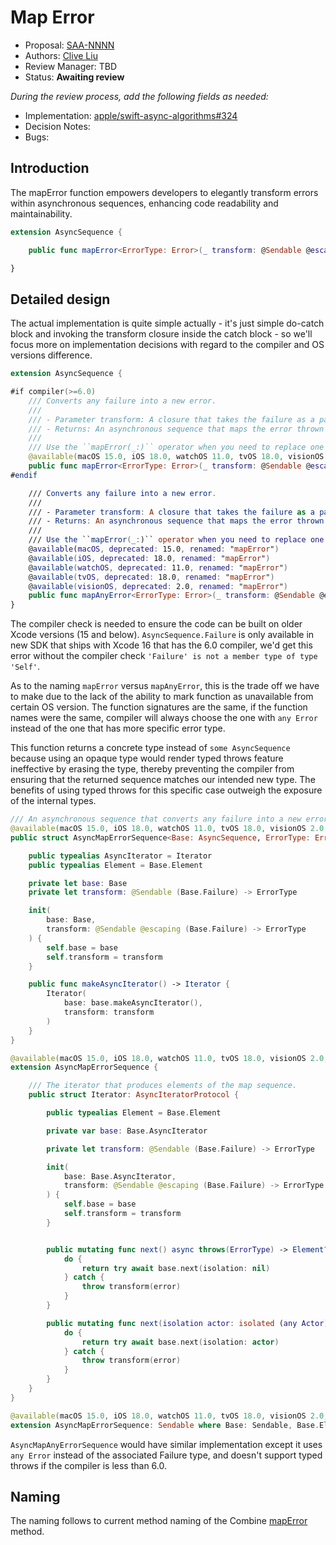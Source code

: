 # Map Error

* Proposal: [SAA-NNNN](NNNN-map-error.md)
* Authors: [Clive Liu](https://github.com/clive819)
* Review Manager: TBD
* Status: **Awaiting review**

*During the review process, add the following fields as needed:*

* Implementation: [apple/swift-async-algorithms#324](https://github.com/apple/swift-async-algorithms/pull/324)
* Decision Notes: 
* Bugs: 

## Introduction

The mapError function empowers developers to elegantly transform errors within asynchronous sequences, enhancing code readability and maintainability.

```swift
extension AsyncSequence {

    public func mapError<ErrorType: Error>(_ transform: @Sendable @escaping (Self.Failure) -> ErrorType) -> AsyncMapErrorSequence<Self, ErrorType>

}
```

## Detailed design

The actual implementation is quite simple actually - it's just simple do-catch block and invoking the transform closure inside the catch block - so we'll focus more on implementation decisions with regard to the compiler and OS versions difference.

```swift
extension AsyncSequence {

#if compiler(>=6.0)
    /// Converts any failure into a new error.
    ///
    /// - Parameter transform: A closure that takes the failure as a parameter and returns a new error.
    /// - Returns: An asynchronous sequence that maps the error thrown into the one produced by the transform closure.
    ///
    /// Use the ``mapError(_:)`` operator when you need to replace one error type with another.
    @available(macOS 15.0, iOS 18.0, watchOS 11.0, tvOS 18.0, visionOS 2.0, *)
    public func mapError<ErrorType: Error>(_ transform: @Sendable @escaping (Self.Failure) -> ErrorType) -> AsyncMapErrorSequence<Self, ErrorType>
#endif

    /// Converts any failure into a new error.
    ///
    /// - Parameter transform: A closure that takes the failure as a parameter and returns a new error.
    /// - Returns: An asynchronous sequence that maps the error thrown into the one produced by the transform closure.
    ///
    /// Use the ``mapError(_:)`` operator when you need to replace one error type with another.
    @available(macOS, deprecated: 15.0, renamed: "mapError")
    @available(iOS, deprecated: 18.0, renamed: "mapError")
    @available(watchOS, deprecated: 11.0, renamed: "mapError")
    @available(tvOS, deprecated: 18.0, renamed: "mapError")
    @available(visionOS, deprecated: 2.0, renamed: "mapError")
    public func mapAnyError<ErrorType: Error>(_ transform: @Sendable @escaping (any Error) -> ErrorType) -> AsyncMapAnyErrorSequence<Self, ErrorType>
}
```

The compiler check is needed to ensure the code can be built on older Xcode versions (15 and below). `AsyncSequence.Failure` is only available in new SDK that ships with Xcode 16 that has the 6.0 compiler, we'd get this error without the compiler check `'Failure' is not a member type of type 'Self'`.

As to the naming `mapError` versus `mapAnyError`, this is the trade off we have to make due to the lack of the ability to mark function as unavailable from certain OS version. The function signatures are the same, if the function names were the same, compiler will always choose the one with `any Error` instead of the one that has more specific error type.

This function returns a concrete type instead of `some AsyncSequence` because using an opaque type would render typed throws feature ineffective by erasing the type, thereby preventing the compiler from ensuring that the returned sequence matches our intended new type. The benefits of using typed throws for this specific case outweigh the exposure of the internal types.

```swift
/// An asynchronous sequence that converts any failure into a new error.
@available(macOS 15.0, iOS 18.0, watchOS 11.0, tvOS 18.0, visionOS 2.0, *)
public struct AsyncMapErrorSequence<Base: AsyncSequence, ErrorType: Error>: AsyncSequence {

    public typealias AsyncIterator = Iterator
    public typealias Element = Base.Element

    private let base: Base
    private let transform: @Sendable (Base.Failure) -> ErrorType

    init(
        base: Base,
        transform: @Sendable @escaping (Base.Failure) -> ErrorType
    ) {
        self.base = base
        self.transform = transform
    }

    public func makeAsyncIterator() -> Iterator {
        Iterator(
            base: base.makeAsyncIterator(),
            transform: transform
        )
    }
}

@available(macOS 15.0, iOS 18.0, watchOS 11.0, tvOS 18.0, visionOS 2.0, *)
extension AsyncMapErrorSequence {

    /// The iterator that produces elements of the map sequence.
    public struct Iterator: AsyncIteratorProtocol {

        public typealias Element = Base.Element

        private var base: Base.AsyncIterator

        private let transform: @Sendable (Base.Failure) -> ErrorType

        init(
            base: Base.AsyncIterator,
            transform: @Sendable @escaping (Base.Failure) -> ErrorType
        ) {
            self.base = base
            self.transform = transform
        }


        public mutating func next() async throws(ErrorType) -> Element? {
            do {
                return try await base.next(isolation: nil)
            } catch {
                throw transform(error)
            }
        }

        public mutating func next(isolation actor: isolated (any Actor)?) async throws(ErrorType) -> Element? {
            do {
                return try await base.next(isolation: actor)
            } catch {
                throw transform(error)
            }
        }
    }
}

@available(macOS 15.0, iOS 18.0, watchOS 11.0, tvOS 18.0, visionOS 2.0, *)
extension AsyncMapErrorSequence: Sendable where Base: Sendable, Base.Element: Sendable {}
```

`AsyncMapAnyErrorSequence` would have similar implementation except it uses `any Error` instead of the associated Failure type, and doesn't support typed throws if the compiler is less than 6.0.

## Naming

The naming follows to current method naming of the Combine [mapError](https://developer.apple.com/documentation/combine/publisher/maperror(_:)) method.
